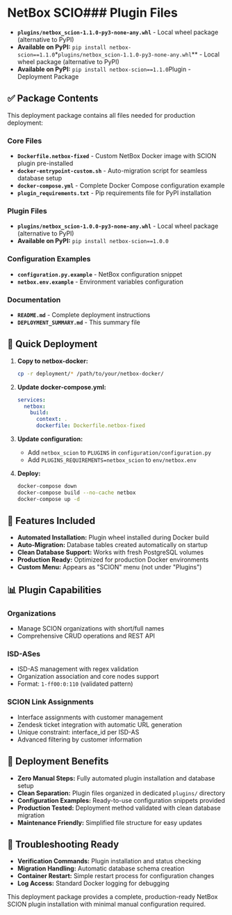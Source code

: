# NetBox SCIO### Plugin Files
- **`plugins/netbox_scion-1.1.0-py3-none-any.whl`** - Local wheel package (alternative to PyPI)
- **Available on PyPI:** `pip install netbox-scion==1.1.0`*`plugins/netbox_scion-1.1.0-py3-none-any.whl`** - Local wheel package (alternative to PyPI)
- **Available on PyPI:** `pip install netbox-scion==1.1.0`Plugin - Deployment Package

## ✅ Package Contents

This deployment package contains all files needed for production deployment:

### Core Files
- **`Dockerfile.netbox-fixed`** - Custom NetBox Docker image with SCION plugin pre-installed
- **`docker-entrypoint-custom.sh`** - Auto-migration script for seamless database setup
- **`docker-compose.yml`** - Complete Docker Compose configuration example
- **`plugin_requirements.txt`** - Pip requirements file for PyPI installation

### Plugin Files
- **`plugins/netbox_scion-1.0.0-py3-none-any.whl`** - Local wheel package (alternative to PyPI)
- **Available on PyPI:** `pip install netbox-scion==1.0.0`

### Configuration Examples
- **`configuration.py.example`** - NetBox configuration snippet
- **`netbox.env.example`** - Environment variables configuration

### Documentation
- **`README.md`** - Complete deployment instructions
- **`DEPLOYMENT_SUMMARY.md`** - This summary file

## 🚀 Quick Deployment

1. **Copy to netbox-docker:**
   ```bash
   cp -r deployment/* /path/to/your/netbox-docker/
   ```

2. **Update docker-compose.yml:**
   ```yaml
   services:
     netbox:
       build:
         context: .
         dockerfile: Dockerfile.netbox-fixed
   ```

3. **Update configuration:**
   - Add `netbox_scion` to `PLUGINS` in `configuration/configuration.py`
   - Add `PLUGINS_REQUIREMENTS=netbox_scion` to `env/netbox.env`

4. **Deploy:**
   ```bash
   docker-compose down
   docker-compose build --no-cache netbox
   docker-compose up -d
   ```

## 🔧 Features Included

- **Automated Installation:** Plugin wheel installed during Docker build
- **Auto-Migration:** Database tables created automatically on startup
- **Clean Database Support:** Works with fresh PostgreSQL volumes
- **Production Ready:** Optimized for production Docker environments
- **Custom Menu:** Appears as "SCION" menu (not under "Plugins")

## 📊 Plugin Capabilities

### Organizations
- Manage SCION organizations with short/full names
- Comprehensive CRUD operations and REST API

### ISD-ASes
- ISD-AS management with regex validation
- Organization association and core nodes support
- Format: `1-ff00:0:110` (validated pattern)

### SCION Link Assignments
- Interface assignments with customer management
- Zendesk ticket integration with automatic URL generation
- Unique constraint: interface_id per ISD-AS
- Advanced filtering by customer information

## 🎯 Deployment Benefits

- **Zero Manual Steps:** Fully automated plugin installation and database setup
- **Clean Separation:** Plugin files organized in dedicated `plugins/` directory
- **Configuration Examples:** Ready-to-use configuration snippets provided
- **Production Tested:** Deployment method validated with clean database migration
- **Maintenance Friendly:** Simplified file structure for easy updates

## 🐛 Troubleshooting Ready

- **Verification Commands:** Plugin installation and status checking
- **Migration Handling:** Automatic database schema creation
- **Container Restart:** Simple restart process for configuration changes
- **Log Access:** Standard Docker logging for debugging

This deployment package provides a complete, production-ready NetBox SCION plugin installation with minimal manual configuration required.
